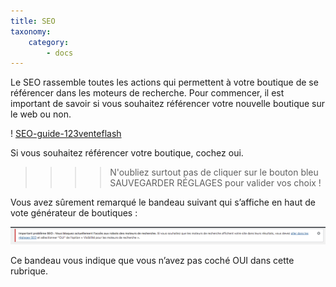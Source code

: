 ```yaml
---
title: SEO
taxonomy:
    category:
        - docs
---
```


Le SEO rassemble toutes les actions qui permettent à votre boutique de se référencer dans les moteurs de recherche. Pour commencer, il est important de savoir si vous souhaitez référencer votre nouvelle boutique sur le web ou non. 

! [SEO-guide-123venteflash](SEO-guide-123venteflash.png)

Si vous souhaitez référencer votre boutique, cochez oui. 

>>>> N'oubliez surtout pas de cliquer sur le bouton bleu SAUVEGARDER RÉGLAGES pour valider vos choix ! 

Vous avez sûrement remarqué le bandeau suivant qui s’affiche en haut de vote générateur de boutiques : 

![bandeau-seo-inactif-guide-123venteflash](bandeau-seo-inactif-guide-123venteflash.png)

Ce bandeau vous indique que vous n’avez pas coché OUI dans cette rubrique. 